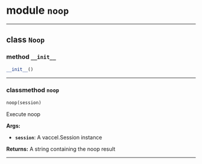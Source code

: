 <!-- markdownlint-disable -->

# module `noop`






---

## class `Noop`




### method `__init__`

```python
__init__()
```








---

### classmethod `noop`

```python
noop(session)
```

Execute noop 



**Args:**
 
 - <b>`session`</b>:  A vaccel.Session instance 



**Returns:**
 A string containing the noop result 




---


